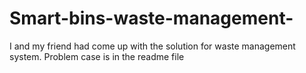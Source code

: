 # Smart-bins-waste-management-
I and my friend had come up with the solution for  waste management system. Problem case is in the readme file

